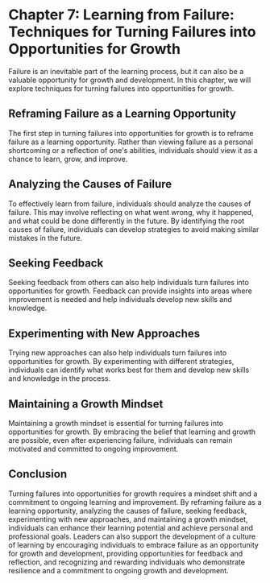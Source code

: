 Chapter 7: Learning from Failure: Techniques for Turning Failures into Opportunities for Growth
===============================================================================================

Failure is an inevitable part of the learning process, but it can also be a valuable opportunity for growth and development. In this chapter, we will explore techniques for turning failures into opportunities for growth.

Reframing Failure as a Learning Opportunity
-------------------------------------------

The first step in turning failures into opportunities for growth is to reframe failure as a learning opportunity. Rather than viewing failure as a personal shortcoming or a reflection of one's abilities, individuals should view it as a chance to learn, grow, and improve.

Analyzing the Causes of Failure
-------------------------------

To effectively learn from failure, individuals should analyze the causes of failure. This may involve reflecting on what went wrong, why it happened, and what could be done differently in the future. By identifying the root causes of failure, individuals can develop strategies to avoid making similar mistakes in the future.

Seeking Feedback
----------------

Seeking feedback from others can also help individuals turn failures into opportunities for growth. Feedback can provide insights into areas where improvement is needed and help individuals develop new skills and knowledge.

Experimenting with New Approaches
---------------------------------

Trying new approaches can also help individuals turn failures into opportunities for growth. By experimenting with different strategies, individuals can identify what works best for them and develop new skills and knowledge in the process.

Maintaining a Growth Mindset
----------------------------

Maintaining a growth mindset is essential for turning failures into opportunities for growth. By embracing the belief that learning and growth are possible, even after experiencing failure, individuals can remain motivated and committed to ongoing improvement.

Conclusion
----------

Turning failures into opportunities for growth requires a mindset shift and a commitment to ongoing learning and improvement. By reframing failure as a learning opportunity, analyzing the causes of failure, seeking feedback, experimenting with new approaches, and maintaining a growth mindset, individuals can enhance their learning potential and achieve personal and professional goals. Leaders can also support the development of a culture of learning by encouraging individuals to embrace failure as an opportunity for growth and development, providing opportunities for feedback and reflection, and recognizing and rewarding individuals who demonstrate resilience and a commitment to ongoing growth and development.
